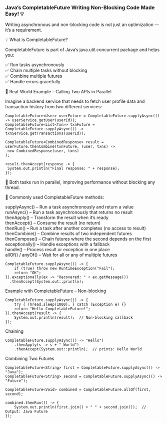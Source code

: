 ### Java’s CompletableFuture Writing Non-Blocking Code Made Easy! 💡

Writing asynchronous and non-blocking code is not just an optimization — it’s a requirement.  

💡 What is CompletableFuture?  

CompletableFuture is part of Java’s java.util.concurrent package and helps you:  

✅ Run tasks asynchronously   
✅ Chain multiple tasks without blocking  
✅ Combine multiple futures  
✅ Handle errors gracefully  

🧪 Real-World Example – Calling Two APIs in Parallel  

Imagine a backend service that needs to fetch user profile data and transaction history from two different services:  
```
CompletableFuture<User> userFuture = CompletableFuture.supplyAsync(() -> userService.getUser(userId));
CompletableFuture<List<Txn>> txnFuture = CompletableFuture.supplyAsync(() -> txnService.getTransactions(userId));

CompletableFuture<CombinedResponse> result = userFuture.thenCombine(txnFuture, (user, txns) ->
 new CombinedResponse(user, txns)
);

result.thenAccept(response -> {
 System.out.println("Final response: " + response);
});
```

🧵 Both tasks run in parallel, improving performance without blocking any thread.  

📌 Commonly used CompletableFuture methods:  

supplyAsync() – Run a task asynchronously and return a value  
runAsync() – Run a task asynchronously that returns no result  
thenApply() – Transform the result when it’s ready  
thenAccept() – Consume the result (no return)  
thenRun() – Run a task after another completes (no access to result)  
thenCombine() – Combine results of two independent futures  
thenCompose() – Chain futures where the second depends on the first  
exceptionally() – Handle exceptions with a fallback  
handle() – Process result or exception in one place  
allOf() / anyOf() – Wait for all or any of multiple futures  

```
CompletableFuture.supplyAsync(() -> {
    if (true) throw new RuntimeException("Fail");
    return "OK";
}).exceptionally(ex -> "Recovered: " + ex.getMessage())
  .thenAccept(System.out::println);
```

Example with CompletableFuture – Non-blocking
```
CompletableFuture.supplyAsync(() -> {
    try { Thread.sleep(1000); } catch (Exception e) {}
    return "Hello CompletableFuture!";
}).thenAccept(result -> {
    System.out.println(result);  // Non-blocking callback
});
```
Chaining
```
CompletableFuture.supplyAsync(() -> "Hello")
    .thenApply(s -> s + " World")
    .thenAccept(System.out::println);  // prints: Hello World
```
Combining Two Futures
```
CompletableFuture<String> first = CompletableFuture.supplyAsync(() -> "Java");
CompletableFuture<String> second = CompletableFuture.supplyAsync(() -> "Future");

CompletableFuture<Void> combined = CompletableFuture.allOf(first, second);

combined.thenRun(() -> {
    System.out.println(first.join() + " " + second.join());  // Output: Java Future
});
```


